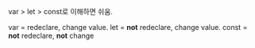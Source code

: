 
var > let > const로 이해하면 쉬움.

var = redeclare, change value.
let = **not** redeclare, change value.
const = **not** redeclare, **not** change

